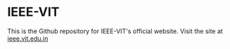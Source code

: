 # IEEE-VIT
This is the Github repository for IEEE-VIT's official website. Visit the site at [ieee.vit.edu.in](ieee.vit.edu.in)
